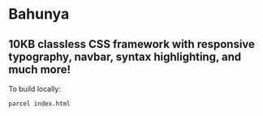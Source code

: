 # Bahunya

## 10KB classless CSS framework with responsive typography, navbar, syntax highlighting, and much more!

To build locally:

`parcel index.html`